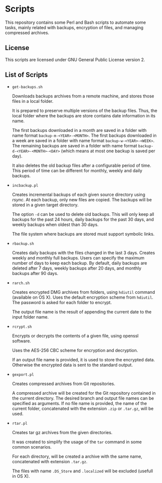 # Scripts

This repository contains some Perl and Bash scripts to automate some tasks, mainly related with backups, encryption of files, and managing compressed archives.

## License
This scripts are licensed under GNU General Public License version 2.

## List of Scripts
* `get-backups.sh`

  Downloads backups archives from a remote machine, and stores those files in a local folder.

  It is prepared to preserve multiple versions of the backup files.  Thus, the local folder where the backups are store contains date information in its name.

  The first backups downloaded in a month are saved in a folder with name format `backup-m-<YEAR>-<MONTH>`.
  The first backups downloaded in a week are saved in a folder with name format `backup-w-<YEAR>-<WEEK>`.
  The remaining backups are saved in a folder with name format `backup-d-<YEAR>-<MONTH>-<DAY>` (which means at most one backup is saved per day).

  It also deletes the old backup files after a configurable period of time.
  This period of time can be different for monthly, weekly and daily backups.
  
* `incbackup.pl`

  Creates incremental backups of each given source directory using *rsync*.
  At each backup, only new files are copied.  The backups will be stored in a given target directory.

  The option `-d` can be used to delete old backups.
  This will only keep all backups for the past 24 hours, daily backups for the past 30 days, and weekly backups when oldest than 30 days.

  The file system where backups are stored must support symbolic links.
  
* `rbackup.sh`

  Creates daily backups with the files changed in the last 3 days.
  Creates weekly and monthly full backups.
  Users can specify the maximum number of days to keep each backup.
  By default, daily backups are deleted after 7 days, weekly backups after 20 days, and monthly backups after 90 days.

* `rarch.sh`
  
  Creates encrypted DMG archives from folders, using `hdiutil` command (available on OS X).
  Uses the default encryption scheme from `hdiutil`.
  The password is asked for each folder to encrypt.
 
  The output file name is the result of appending the current date to the input folder name.

* `rcrypt.sh`

  Encrypts or decrypts the contents of a given file, using openssl software.

  Uses the AES-256 CBC scheme for encryption and decryption.

  If an output file name is provided, it is used to store the encrypted data.
  Otherwise the encrypted data is sent to the standard output.

* `gexport.pl`

  Creates compressed archives from Git repositories.
  
  A compressed archive will be created for the Git repository contained in the current directory.
  The desired branch and output file names can be specified as arguments.
  If no file name is provided, the name of the current folder, concatenated with the extension `.zip` or `.tar.gz`, will be used.

* `rtar.pl`
  
  Creates tar gz archives from the given directories.

  It was created to simplify the usage of the `tar` command in some common scenarios.

  For each directory, will be created a archive with the same name, concatenated with extension `.tar.gz`.
  
  The files with name `.DS_Store` and `.localized` will be excluded (usefull in OS X).
